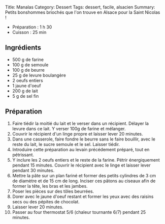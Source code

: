 Title: Manalas
Category: Dessert
Tags: dessert, facile, alsacien
Summary: Petits bonshommes briochés que l'on trouve en Alsace pour la Saint Nicolas !

- Préparation : 1 h 30
- Cuisson : 25 min

## Ingrédients
- 500 g de farine
- 100 g de semoule
- 100 g de beurre
- 25 g de levure boulangère
- 2 oeufs entiers
- 1 jaune d'oeuf
- 200 g de lait
- 5 g de sel fin



## Préparation
1. Faire tiédir la moitié du lait et le verser dans un récipient. Délayer la levure dans ce lait. Y verser 100g de farine et mélanger.
2. Couvrir le récipient d'un linge propre et laisser lever 20 minutes.
3. Dans une casserole, faire fondre le beurre sans le faire bouillir, avec le reste du lait, le sucre semoule et le sel. Laisser tiédir.
4. Introduire cette préparation au levain précédement préparé, tout en pétrissant.
5. Y inclure les 2 oeufs entiers et le reste de la farine. Pétrir énergiquement pendant 15 minutes. Couvrir le récipient avec le linge et laisser lever pendant 30 minutes.
6. Mettre la pâte sur un plan fariné et former des petits cylindres de 3 cm de diamètre et de 15 cm de long. Inciser ces pâtons au ciseaux afin de former la tête, les bras et les jambes. 
7. Poser les pièces sur des tôles beurrées.
8. Dorer avec le jaune d'oeuf restant et former les yeux avec des raisins secs ou des pépites de chocolat.
9. Laisser lever 20 minutes.
10. Passer au four thermostat 5/6 (chaleur tournante 6/7) pendant 25 minutes. 